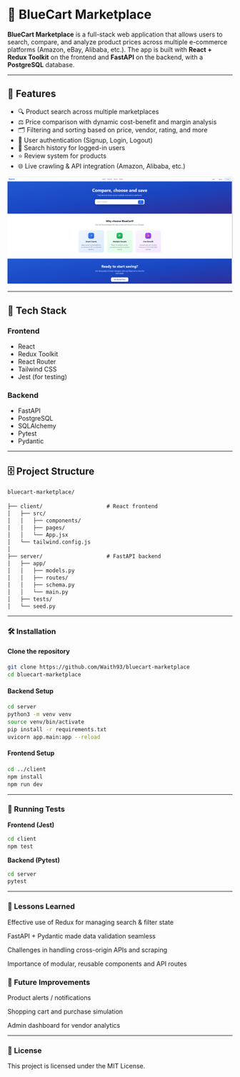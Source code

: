 # 🛒 BlueCart Marketplace

**BlueCart Marketplace** is a full-stack web application that allows users to search, compare, and analyze product prices across multiple e-commerce platforms (Amazon, eBay, Alibaba, etc.). The app is built with **React + Redux Toolkit** on the frontend and **FastAPI** on the backend, with a **PostgreSQL** database.

---

## 🚀 Features

- 🔍 Product search across multiple marketplaces  
- ⚖️ Price comparison with dynamic cost-benefit and margin analysis  
- 🗂 Filtering and sorting based on price, vendor, rating, and more  
- 💾 User authentication (Signup, Login, Logout)  
- 📝 Search history for logged-in users  
- ⭐ Review system for products  
- 🌐 Live crawling & API integration (Amazon, Alibaba, etc.)

![Homepage Screenshot](./client/assets/homepage.PNG)

---

## 🧱 Tech Stack

### Frontend

- React  
- Redux Toolkit  
- React Router  
- Tailwind CSS  
- Jest (for testing)

### Backend

- FastAPI  
- PostgreSQL  
- SQLAlchemy  
- Pytest  
- Pydantic

---

## 🗄️ Project Structure

```
bluecart-marketplace/

├── client/                    # React frontend
│   ├── src/
│   │   ├── components/
│   │   ├── pages/
│   │   └── App.jsx
│   └── tailwind.config.js
│
├── server/                    # FastAPI backend
│   ├── app/
│   │   ├── models.py
│   │   ├── routes/
│   │   ├── schema.py
│   │   └── main.py
│   ├── tests/
│   └── seed.py
```
---

### 🛠️ Installation

#### Clone the repository
```bash
git clone https://github.com/Waith93/bluecart-marketplace
cd bluecart-marketplace
```

#### Backend Setup
```bash
cd server
python3 -m venv venv
source venv/bin/activate
pip install -r requirements.txt
uvicorn app.main:app --reload
```

#### Frontend Setup
```bash
cd ../client
npm install
npm run dev
```

---

### 🧪 Running Tests

**Frontend (Jest)**  
```bash
cd client
npm test
```

**Backend (Pytest)**  
```bash
cd server
pytest
```

---

### 🧠 Lessons Learned
Effective use of Redux for managing search & filter state

FastAPI + Pydantic made data validation seamless

Challenges in handling cross-origin APIs and scraping

Importance of modular, reusable components and API routes

### 📌 Future Improvements
Product alerts / notifications

Shopping cart and purchase simulation

Admin dashboard for vendor analytics

---

### 📄 License
This project is licensed under the MIT License.